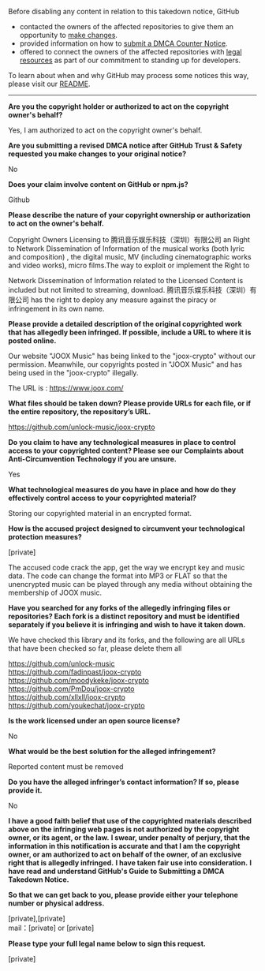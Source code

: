 Before disabling any content in relation to this takedown notice, GitHub
- contacted the owners of the affected repositories to give them an opportunity to [make changes](https://docs.github.com/en/github/site-policy/dmca-takedown-policy#a-how-does-this-actually-work).
- provided information on how to [submit a DMCA Counter Notice](https://docs.github.com/en/articles/guide-to-submitting-a-dmca-counter-notice).
- offered to connect the owners of the affected repositories with [legal resources](https://github.blog/2020-11-16-standing-up-for-developers-youtube-dl-is-back/#developer-defense-fund) as part of our commitment to standing up for developers.

To learn about when and why GitHub may process some notices this way, please visit our [README](https://github.com/github/dmca/blob/master/README.md#anatomy-of-a-takedown-notice).

---

**Are you the copyright holder or authorized to act on the copyright owner's behalf?**

Yes, I am authorized to act on the copyright owner's behalf.

**Are you submitting a revised DMCA notice after GitHub Trust & Safety requested you make changes to your original notice?**

No

**Does your claim involve content on GitHub or npm.js?**

Github

**Please describe the nature of your copyright ownership or authorization to act on the owner's behalf.**

Copyright Owners Licensing to 腾讯音乐娱乐科技（深圳）有限公司 an Right to Network Dissemination of Information of the musical works (both lyric and composition) , the digital music, MV (including cinematographic works and video works), micro films.The way to exploit or implement the Right to

Network Dissemination of Information related to the Licensed Content is included but not limited to streaming, download. 腾讯音乐娱乐科技（深圳）有限公司 has the right to deploy any measure against the piracy or infringement in its own name.

**Please provide a detailed description of the original copyrighted work that has allegedly been infringed. If possible, include a URL to where it is posted online.**

Our website "JOOX Music" has being linked to the "joox-crypto" without our permission. Meanwhile, our copyrights posted in "JOOX Music" and has being used in the "joox-crypto" illegally.
 
 The URL is : https://www.joox.com/

**What files should be taken down? Please provide URLs for each file, or if the entire repository, the repository’s URL.**
 
 https://github.com/unlock-music/joox-crypto

**Do you claim to have any technological measures in place to control access to your copyrighted content? Please see our Complaints about Anti-Circumvention Technology if you are unsure.**
   
Yes

**What technological measures do you have in place and how do they effectively control access to your copyrighted material?**
 
 Storing our copyrighted material in an encrypted format. 

**How is the accused project designed to circumvent your technological protection measures?**

[private]

The accused code crack the app, get the way we encrypt key and music data. The code can change the format into MP3 or FLAT so that the unencrypted music can be played through any media without obtaining the membership of JOOX music.

**Have you searched for any forks of the allegedly infringing files or repositories? Each fork is a distinct repository and must be identified separately if you believe it is infringing and wish to have it taken down.**

We have checked this library and its forks, and the following are all URLs that have been checked so far, please delete them all

https://github.com/unlock-music  
https://github.com/fadinpast/joox-crypto  
https://github.com/moodykeke/joox-crypto  
https://github.com/PmDou/joox-crypto  
https://github.com/xllxll/joox-crypto  
https://github.com/youkechat/joox-crypto

**Is the work licensed under an open source license?**
 
 No

**What would be the best solution for the alleged infringement?**

Reported content must be removed

**Do you have the alleged infringer’s contact information? If so, please provide it.**
 
 No

**I have a good faith belief that use of the copyrighted materials described above on the infringing web pages is not authorized by the copyright owner, or its agent, or the law.**
**I swear, under penalty of perjury, that the information in this notification is accurate and that I am the copyright owner, or am authorized to act on behalf of the owner, of an exclusive right that is allegedly infringed.**
**I have taken fair use into consideration.**
**I have read and understand GitHub's Guide to Submitting a DMCA Takedown Notice.**

**So that we can get back to you, please provide either your telephone number or physical address.**

[private],[private]  
mail：[private]  or [private]  

**Please type your full legal name below to sign this request.**

[private]

